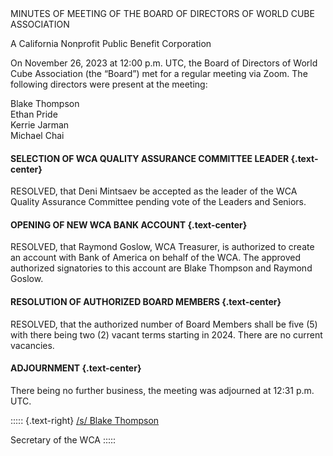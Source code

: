 <div class="text-center">
MINUTES OF MEETING OF THE BOARD OF DIRECTORS OF WORLD CUBE ASSOCIATION

A California Nonprofit Public Benefit Corporation
</div>

On November 26, 2023 at 12:00 p.m. UTC, the Board of Directors of World Cube Association (the “Board”) met for a regular meeting via Zoom. The following directors were present at the meeting:

<div class="text-center">
Blake Thompson <br>
Ethan Pride <br>
Kerrie Jarman <br>
Michael Chai <br>
</div>


#### **SELECTION OF WCA QUALITY ASSURANCE COMMITTEE LEADER** {.text-center}

RESOLVED, that Deni Mintsaev be accepted as the leader of the WCA Quality Assurance Committee pending vote of the Leaders and Seniors.

#### **OPENING OF NEW WCA BANK ACCOUNT** {.text-center}

RESOLVED, that Raymond Goslow, WCA Treasurer, is authorized to create an account with Bank of America on behalf of the WCA. The approved authorized signatories to this account are Blake Thompson and Raymond Goslow.

#### **RESOLUTION OF AUTHORIZED BOARD MEMBERS** {.text-center}

RESOLVED, that the authorized number of Board Members shall be five (5) with there being two (2) vacant terms starting in 2024. There are no current vacancies.

#### **ADJOURNMENT** {.text-center}

There being no further business, the meeting was adjourned at 12:31 p.m. UTC.

::::: {.text-right}
<u>/s/ Blake Thompson</u>

Secretary of the WCA
:::::
